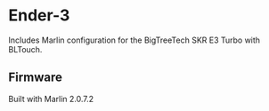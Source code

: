 # Ender-3

Includes Marlin configuration for the BigTreeTech SKR E3 Turbo with BLTouch.

## Firmware
Built with Marlin 2.0.7.2